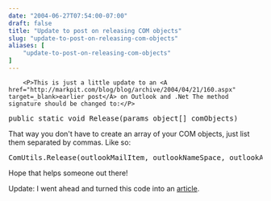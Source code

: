 ```yaml
---
date: "2004-06-27T07:54:00-07:00"
draft: false
title: "Update to post on releasing COM objects"
slug: "update-to-post-on-releasing-com-objects"
aliases: [
	"update-to-post-on-releasing-com-objects"
]
---
```


        <P>This is just a little update to an <A href="http://markpit.com/blog/blog/archive/2004/04/21/160.aspx" target=_blank>earlier post</A> on Outlook and .Net The method signature should be changed to:</P>
<P><PRE>public static void Release(params object[] comObjects)</PRE>
<P>That way you don't have to create an array of your COM objects, just list them separated by commas. Like so:</P>
<P><PRE>ComUtils.Release(outlookMailItem, outlookNameSpace, outlookApplication);</PRE>
<P></P>
<P>Hope that helps someone out there!</P>
<P>Update: I went ahead and turned this code into an <A href="http://markpit.com/blog/blog/articles/205.aspx">article</A>.</P>
      